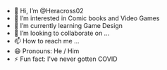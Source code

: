 - 👋 Hi, I’m @Heracross02
- 👀 I’m interested in Comic books and Video Games
- 🌱 I’m currently learning Game Design
- 💞️ I’m looking to collaborate on ...
- 📫 How to reach me ...
- 😄 Pronouns: He / Him
- ⚡ Fun fact: I've never gotten COVID

<!---
Heracross02/Heracross02 is a ✨ special ✨ repository because its `README.md` (this file) appears on your GitHub profile.
You can click the Preview link to take a look at your changes.
--->
